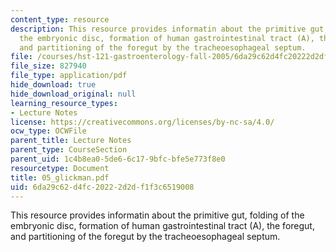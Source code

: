 ```yaml
---
content_type: resource
description: This resource provides informatin about the primitive gut, folding of
  the embryonic disc, formation of human gastrointestinal tract (A), the foregut,
  and partitioning of the foregut by the tracheoesophageal septum.
file: /courses/hst-121-gastroenterology-fall-2005/6da29c62d4fc20222d2df1f3c6519008_05_glickman.pdf
file_size: 827940
file_type: application/pdf
hide_download: true
hide_download_original: null
learning_resource_types:
- Lecture Notes
license: https://creativecommons.org/licenses/by-nc-sa/4.0/
ocw_type: OCWFile
parent_title: Lecture Notes
parent_type: CourseSection
parent_uid: 1c4b8ea0-5de6-6c17-9bfc-bfe5e773f8e0
resourcetype: Document
title: 05_glickman.pdf
uid: 6da29c62-d4fc-2022-2d2d-f1f3c6519008
---
```

This resource provides informatin about the primitive gut, folding of the embryonic disc, formation of human gastrointestinal tract (A), the foregut, and partitioning of the foregut by the tracheoesophageal septum.